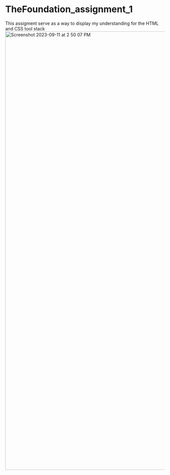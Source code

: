 # TheFoundation_assignment_1
This assigment serve as a way to display my understanding for the HTML and CSS tool stack<img width="1387" alt="Screenshot 2023-09-11 at 2 50 07 PM" src="https://github.com/MrXanderSheppard/TheFoundation_assignment_1/assets/144633207/4e9e8559-9f98-4bd1-8dcf-b1e600597c9b">
